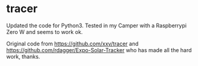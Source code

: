 # tracer

Updated the code for Python3. Tested in my Camper with a Raspberrypi Zero W
and seems to work ok.

Original code from https://github.com/xxv/tracer and
https://github.com/rdagger/Expo-Solar-Tracker who has made
all the hard work, thanks.
